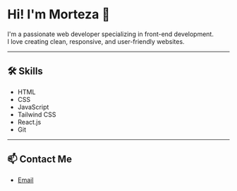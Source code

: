 # Hi! I'm Morteza 👋

I'm a passionate web developer specializing in front-end development.  
I love creating clean, responsive, and user-friendly websites.

---

## 🛠️ Skills

- HTML  
- CSS  
- JavaScript  
- Tailwind CSS  
- React.js  
- Git

---

## 📫 Contact Me

- [Email](mailto:mortezarahman.2005afg@gmail.com)

